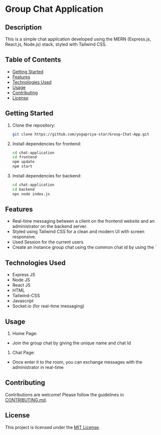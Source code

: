 # Group Chat Application 

## Description

This is a simple chat application developed using the MERN (Express.js, React.js, Node.js) stack, styled with Tailwind CSS.

## Table of Contents
- [Getting Started](#getting-started)
- [Features](#features)
- [Technologies Used](#technologies-used)
- [Usage](#usage)
- [Contributing](#contributing)
- [License](#license)

## Getting Started

1. Clone the repository:
   ```bash
   git clone https://github.com/yogapriya-star/Group-Chat-App.git

2. Install dependencies for frontend:
   ```bash
   cd chat-application
   cd frontend
   npm update
   npm start

3. Install dependencies for backend:
   ```bash
   cd chat-application
   cd backend
   npx node index.js
   
## Features

- Real-time messaging between a client on the frontend website and an administrator on the backend server.
- Styled using Tailwind CSS for a clean and modern UI with screen responsive.
- Used Session for the current users
- Create an instance group chat using the common chat id by using the `

## Technologies Used

- Express JS
- Node JS
- React JS
- HTML
- Tailwind-CSS
- Javascript
- Socket.io (for real-time messaging)

## Usage

1. Home Page:
  - Join the group chat by giving the unique name and chat Id

1. Chat Page:
  - Once enter it to the room, you can exchange messages with the administrator in real-time

## Contributing
Contributions are welcome! Please follow the guidelines in [CONTRIBUTING.md](CONTRIBUTING.md).

## License
This project is licensed under the [MIT License](LICENSE).
